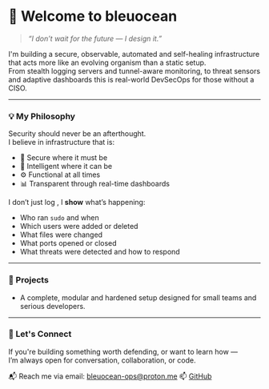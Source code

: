 # 👋 Welcome to bleuocean

> *“I don’t wait for the future — I design it.”*

I'm building a secure, observable, automated and self-healing infrastructure that acts more like an evolving organism than a static setup.  
From stealth logging servers and tunnel-aware monitoring, to threat sensors and adaptive dashboards this is real-world DevSecOps for those without a CISO.

---

### 💡 My Philosophy

Security should never be an afterthought.  
I believe in infrastructure that is:

- 🔐 Secure where it must be  
- 🧠 Intelligent where it can be  
- ⚙️ Functional at all times
- 📊 Transparent through real-time dashboards

I don’t just log , I **show** what’s happening:
- Who ran `sudo` and when  
- Which users were added or deleted  
- What files were changed  
- What ports opened or closed  
- What threats were detected and how to respond


---

### 🔧 Projects

- A complete, modular and hardened setup designed for small teams and serious developers.

---

### 🤝 Let's Connect

If you're building something worth defending, or want to learn how —  
I’m always open for conversation, collaboration, or code.

📬 Reach me via email: bleuocean-ops@proton.me
📫 [GitHub](https://github.com/bleuocean)
